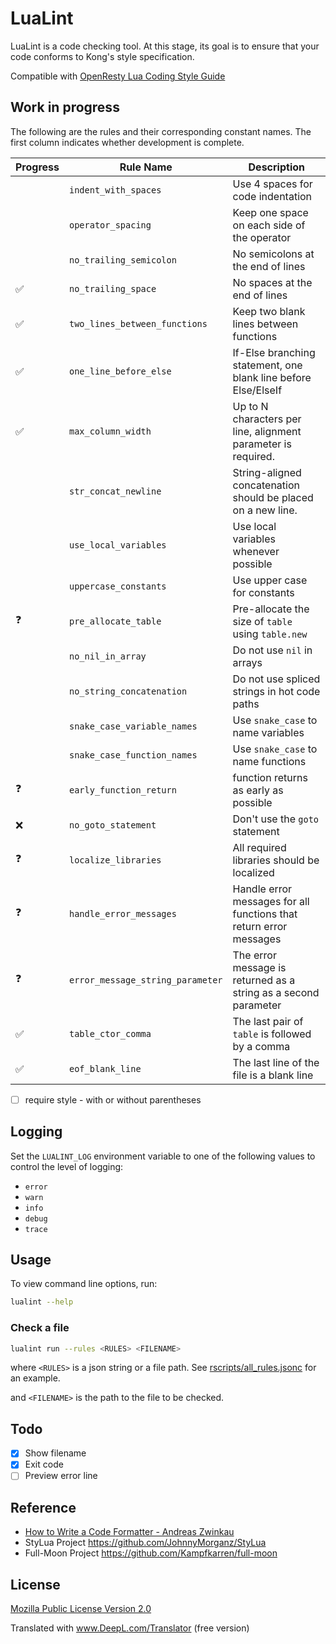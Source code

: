 # LuaLint

LuaLint is a code checking tool. At this stage, its goal is to ensure that your code conforms to Kong's style specification.

Compatible with [OpenResty Lua Coding Style Guide](https://apache.googlesource.com/apisix/+/refs/tags/1.1/CODE_STYLE.md)

## Work in progress

The following are the rules and their corresponding constant names. The first column indicates whether development is complete.

| Progress | Rule Name                        | Description                                                         |
| -------- | -------------------------------- | ------------------------------------------------------------------- |
|          | `indent_with_spaces`             | Use 4 spaces for code indentation                                   |
|          | `operator_spacing`               | Keep one space on each side of the operator                         |
|          | `no_trailing_semicolon`          | No semicolons at the end of lines                                   |
| ✅       | `no_trailing_space`         | No spaces at the end of lines                                       |
| ✅       | `two_lines_between_functions`    | Keep two blank lines between functions                              |
| ✅       | `one_line_before_else`           | If-Else branching statement, one blank line before Else/ElseIf      |
| ✅       | `max_column_width`               | Up to N characters per line, alignment parameter is required.       |
|          | `str_concat_newline`             | String-aligned concatenation should be placed on a new line.        |
|          | `use_local_variables`            | Use local variables whenever possible                               |
|          | `uppercase_constants`            | Use upper case for constants                                        |
| ❓       | `pre_allocate_table`             | Pre-allocate the size of `table` using `table.new`                  |
|          | `no_nil_in_array`                | Do not use `nil` in arrays                                          |
|          | `no_string_concatenation`        | Do not use spliced strings in hot code paths                        |
|          | `snake_case_variable_names`      | Use `snake_case` to name variables                                  |
|          | `snake_case_function_names`      | Use `snake_case` to name functions                                  |
| ❓       | `early_function_return`          | function returns as early as possible                               |
| ❌       | `no_goto_statement`              | Don't use the `goto` statement                                      |
| ❓       | `localize_libraries`             | All required libraries should be localized                          |
| ❓       | `handle_error_messages`          | Handle error messages for all functions that return error messages  |
| ❓       | `error_message_string_parameter` | The error message is returned as a string as a second parameter     |
| ✅       | `table_ctor_comma`               | The last pair of `table` is followed by a comma                     |
| ✅       | `eof_blank_line`                 | The last line of the file is a blank line                           |

- [ ] require style - with or without parentheses

## Logging

Set the `LUALINT_LOG` environment variable to one of the following values to control the level of logging:

- `error`
- `warn`
- `info`
- `debug`
- `trace`

## Usage

To view command line options, run:

```bash
lualint --help
```

### Check a file

```bash
lualint run --rules <RULES> <FILENAME>
```

where `<RULES>` is a json string or a file path. See [rscripts/all_rules.jsonc](scripts/all_rules.jsonc) for an example.

and `<FILENAME>` is the path to the file to be checked.

## Todo

- [x] Show filename
- [x] Exit code
- [ ] Preview error line

## Reference

- [How to Write a Code Formatter - Andreas Zwinkau](https://beza1e1.tuxen.de/articles/formatting_code.html)
- StyLua Project <https://github.com/JohnnyMorganz/StyLua>
- Full-Moon Project <https://github.com/Kampfkarren/full-moon>

## License

[Mozilla Public License Version 2.0](LICENSE)

Translated with www.DeepL.com/Translator (free version)
